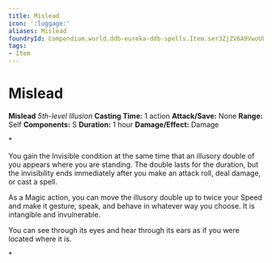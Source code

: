 ```yaml
---
title: Mislead
icon: ':luggage:'
aliases: Mislead
foundryId: Compendium.world.ddb-eureka-ddb-spells.Item.ser3ZjZV6A9VwoUL
tags:
- Item
---
```


# Mislead

**Mislead**
_5th-level Illusion_
**Casting Time:** 1 action
**Attack/Save:** None
**Range:** Self
**Components:** S
**Duration:** 1 hour
**Damage/Effect:** Damage

*<p>You gain the Invisible condition at the same time that an illusory double of you appears where you are standing. The double lasts for the duration, but the invisibility ends immediately after you make an attack roll, deal damage, or cast a spell.

As a Magic action, you can move the illusory double up to twice your Speed and make it gesture, speak, and behave in whatever way you choose. It is intangible and invulnerable.

You can see through its eyes and hear through its ears as if you were located where it is.</p>*